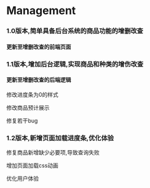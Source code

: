 # Management
### 1.0版本,简单具备后台系统的商品功能的增删改查

  #### 更新至增删改查的前端页面

### 1.1版本,增加后台逻辑,实现商品和种类的增伤改查
  #### 更新至增删改查的后端逻辑
   修改进度条为0的样式
   
   修改商品预计展示
    
   修复若干bug
### 1.2版本,新增页面加载进度条,优化体验
   修复商品新增缺少必要项,导致查询失败
   
   增加页面加载css动画
   
   优化用户体验
   
